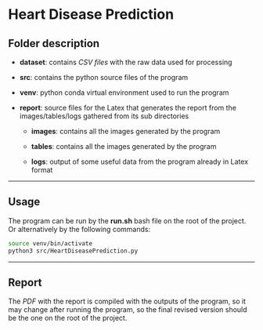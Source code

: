 # Heart Disease Prediction

## Folder description

* **dataset**: contains *CSV files* with the raw data used for processing 

* **src**: contains the python source files of the program

* **venv**: python conda virtual environment used to run the program

* **report**: source files for the Latex that generates the report from the images/tables/logs gathered from its sub directories

    * **images**: contains all the images generated by the program

    * **tables**: contains all the images generated by the program

    * **logs**: output of some useful data from the program already in Latex format

---

## Usage

The program can be run by the **run.sh** bash file on the root of the project.
Or alternatively by the following commands:

```bash
source venv/bin/activate
python3 src/HeartDiseasePrediction.py
```
---

## Report

The *PDF* with the report is compiled with the outputs of the program, so it may change after running the program, so the final revised version should be the one on the root of the project.